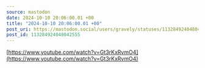 ```yaml
---
source: mastodon
date: 2024-10-10 20:06:00.01 +00
title: "2024-10-10 20:06:00.01 +00"
post_uri: https://mastodon.social/users/gravely/statuses/113284924048042555
post_id: 113284924048042555
---
```

[https://www.youtube.com/watch?v=Gt3rKxRvmO4](https://www.youtube.com/watch?v=Gt3rKxRvmO4)


